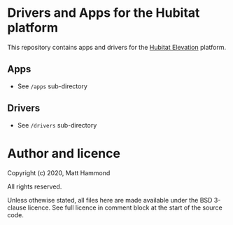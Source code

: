 # Drivers and Apps for the Hubitat platform

This repository contains apps and drivers for the [Hubitat Elevation](https://hubitat.com/) platform.

## Apps

* See `/apps` sub-directory
## Drivers

* See `/drivers` sub-directory


# Author and licence

Copyright (c) 2020, Matt Hammond

All rights reserved.

Unless othewise stated, all files here are made available under the BSD 3-clause licence. See full licence in comment block at the start of the source code.
